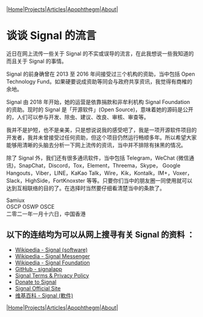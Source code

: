 |[Home](/README.md)|[Projects](/projects.md)|[Articles](/articles.md)|[Apophthegm](/apophthegm.md)|[About](/about.md)|

# 谈谈 Signal 的流言

近日在网上流传一些关于 Signal 的不实或误导的流言，在此我想说一些我知道的而且关于 Signal 的事情。

Signal 的前身确曾在 2013 至 2016 年间接受过三个机构的资助，当中包括 Open Technology Fund。如果硬要说成资助等同会与政府共享资讯，我觉得有商榷的余地。

Signal 由 2018 年开始，她的运营是依靠捐款和非牟利机构 Signal Foundation 的资助。现时的 Signal 是「开源软件」(Open Source)，意味着她的源码是公开的，人们可以参与开发、除虫、建议、改良、审核、审查等。

我并不是护短，也不是亲美，只是想说说我的感受吧了，我是一项开源软件项目的开发者，我并未曾接受过任何资助，但这个项目仍然运行畅顺多年。所以希望大家能够用清晰的头脑去分析一下网上流传的资讯，当中并不排除有抺黑的情况。

除了 Signal 外，我们还有很多通讯软件，当中包括 Telegram，WeChat (微信通讯)，SnapChat，Discord，Tox，Element，Threema，Skype， Google Hangouts，Viber，LINE，KaKao Talk，Wire，Kik，Kontalk，IM+，Voxer，Slack，HighSide，FortKnoxster 等等。只要你们当中的朋友圈一同使用就可以达到互相联络的目的了。在选择时当然要仔细看清楚当中的条款了。

Samiux  
OSCP  OSWP  OSCE  
二零二一年一月十六日，中国香港  

## 以下的连结均为可以从网上搜寻有关 Signal 的资料 ：

- [Wikipedia - Signal (software)](https://en.wikipedia.org/wiki/Signal_(software))  
- [Wikipedia - Signal Messenger](https://en.wikipedia.org/wiki/Signal_Messenger)  
- [Wikipedia - Signal Foundation](https://en.wikipedia.org/wiki/Signal_Foundation)  
- [GitHub - signalapp](https://github.com/signalapp)  
- [Signal Terms & Privacy Policy](https://www.signal.org/legal/)  
- [Donate to Signal](https://signal.org/donate/)  
- [Signal Official Site](https://www.signal.org/)  
- [维基百科 - Signal (軟件)](https://zh.wikipedia.org/wiki/Signal_(%E8%BB%9F%E4%BB%B6))  

|[Home](/README.md)|[Projects](/projects.md)|[Articles](/articles.md)|[Apophthegm](/apophthegm.md)|[About](/about.md)|
